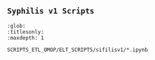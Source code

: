 ## `Syphilis v1 Scripts `


```{toctree}
:glob:
:titlesonly:
:maxdepth: 1

SCRIPTS_ETL_OMOP/ELT_SCRIPTS/sifilisv1/*.ipynb
